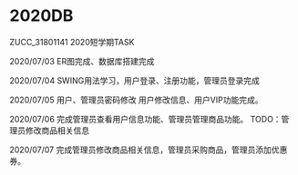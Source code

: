 # 2020DB
 ZUCC_31801141 2020短学期TASK


2020/07/03 ER图完成、数据库搭建完成

2020/07/04 SWING用法学习，用户登录、注册功能，管理员登录完成  

2020/07/05 用户、管理员密码修改 用户修改信息、用户VIP功能完成。

2020/07/06 完成管理员查看用户信息功能、管理员管理商品功能。 TODO：管理员修改商品相关信息

2020/07/07 完成管理员修改商品相关信息，管理员采购商品，管理员添加优惠券。